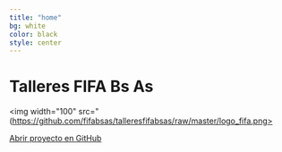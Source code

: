 ```yaml
---
title: "home"
bg: white
color: black
style: center
---
```



# Talleres FIFA Bs As

<img width="100" src="(https://github.com/fifabsas/talleresfifabsas/raw/master/logo_fifa.png>


<span id="forkongithub">
  <a href="{{ site.source_link }}" class="bg-blue">
    Abrir proyecto en GitHub
  </a>
</span>











